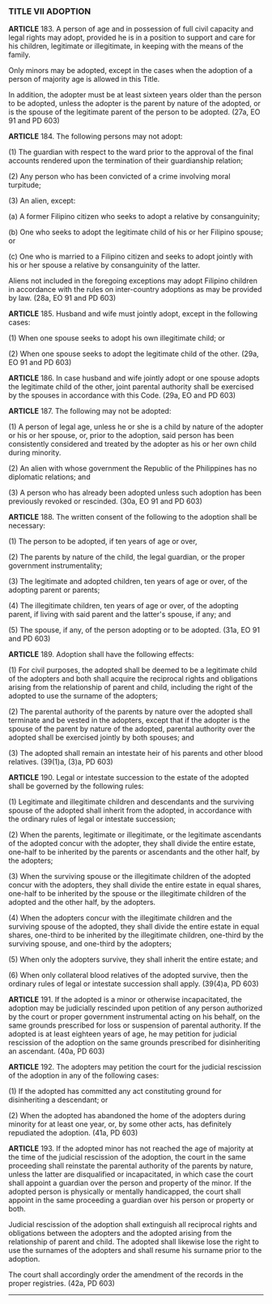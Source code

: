 ### TITLE VII ADOPTION

**ARTICLE** 183. A person of age and in possession of full civil capacity and legal rights may adopt, provided he is in a position to support and care for his children, legitimate or illegitimate, in keeping with the means of the family.

Only minors may be adopted, except in the cases when the adoption of a person of majority age is allowed in this Title.

In addition, the adopter must be at least sixteen years older than the person to be adopted, unless the adopter is the parent by nature of the adopted, or is the spouse of the legitimate parent of the person to be adopted. (27a, EO 91 and PD 603)

**ARTICLE** 184. The following persons may not adopt:

(1) The guardian with respect to the ward prior to the approval of the final accounts rendered upon the termination of their guardianship relation;

(2) Any person who has been convicted of a crime involving moral turpitude;

(3) An alien, except:

(a) A former Filipino citizen who seeks to adopt a relative by consanguinity;

(b) One who seeks to adopt the legitimate child of his or her Filipino spouse; or

(c) One who is married to a Filipino citizen and seeks to adopt jointly with his or her spouse a relative by consanguinity of the latter.

Aliens not included in the foregoing exceptions may adopt Filipino children in accordance with the rules on inter-country adoptions as may be provided by law. (28a, EO 91 and PD 603)

**ARTICLE** 185. Husband and wife must jointly adopt, except in the following cases:

(1) When one spouse seeks to adopt his own illegitimate child; or

(2) When one spouse seeks to adopt the legitimate child of the other. (29a, EO 91 and PD 603)

**ARTICLE** 186. In case husband and wife jointly adopt or one spouse adopts the legitimate child of the other, joint parental authority shall be exercised by the spouses in accordance with this Code. (29a, EO and PD 603)

**ARTICLE** 187. The following may not be adopted:

(1) A person of legal age, unless he or she is a child by nature of the adopter or his or her spouse, or, prior to the adoption, said person has been consistently considered and treated by the adopter as his or her own child during minority.

(2) An alien with whose government the Republic of the Philippines has no diplomatic relations; and

(3) A person who has already been adopted unless such adoption has been previously revoked or rescinded. (30a, EO 91 and PD 603)

**ARTICLE** 188. The written consent of the following to the adoption shall be necessary:

(1) The person to be adopted, if ten years of age or over,

(2) The parents by nature of the child, the legal guardian, or the proper government instrumentality;

(3) The legitimate and adopted children, ten years of age or over, of the adopting parent or parents;

(4) The illegitimate children, ten years of age or over, of the adopting parent, if living with said parent and the latter's spouse, if any; and

(5) The spouse, if any, of the person adopting or to be adopted. (31a, EO 91 and PD 603)

**ARTICLE** 189. Adoption shall have the following effects:

(1) For civil purposes, the adopted shall be deemed to be a legitimate child of the adopters and both shall acquire the reciprocal rights and obligations arising from the relationship of parent and child, including the right of the adopted to use the surname of the adopters;

(2) The parental authority of the parents by nature over the adopted shall terminate and be vested in the adopters, except that if the adopter is the spouse of the parent by nature of the adopted, parental authority over the adopted shall be exercised jointly by both spouses; and

(3) The adopted shall remain an intestate heir of his parents and other blood relatives. (39(1)a, (3)a, PD 603)

**ARTICLE** 190. Legal or intestate succession to the estate of the adopted shall be governed by the following rules:

(1) Legitimate and illegitimate children and descendants and the surviving spouse of the adopted shall inherit from the adopted, in accordance with the ordinary rules of legal or intestate succession;

(2) When the parents, legitimate or illegitimate, or the legitimate ascendants of the adopted concur with the adopter, they shall divide the entire estate, one-half to be inherited by the parents or ascendants and the other half, by the adopters;

(3) When the surviving spouse or the illegitimate children of the adopted concur with the adopters, they shall divide the entire estate in equal shares, one-half to be inherited by the spouse or the illegitimate children of the adopted and the other half, by the adopters.

(4) When the adopters concur with the illegitimate children and the surviving spouse of the adopted, they shall divide the entire estate in equal shares, one-third to be inherited by the illegitimate children, one-third by the surviving spouse, and one-third by the adopters;

(5) When only the adopters survive, they shall inherit the entire estate; and

(6) When only collateral blood relatives of the adopted survive, then the ordinary rules of legal or intestate succession shall apply. (39(4)a, PD 603)

**ARTICLE** 191. If the adopted is a minor or otherwise incapacitated, the adoption may be judicially rescinded upon petition of any person authorized by the court or proper government instrumental acting on his behalf, on the same grounds prescribed for loss or suspension of parental authority. If the adopted is at least eighteen years of age, he may petition for judicial rescission of the adoption on the same grounds prescribed for disinheriting an ascendant. (40a, PD 603)

**ARTICLE** 192. The adopters may petition the court for the judicial rescission of the adoption in any of the following cases:

(1) If the adopted has committed any act constituting ground for disinheriting a descendant; or

(2) When the adopted has abandoned the home of the adopters during minority for at least one year, or, by some other acts, has definitely repudiated the adoption. (41a, PD 603)

**ARTICLE** 193. If the adopted minor has not reached the age of majority at the time of the judicial rescission of the adoption, the court in the same proceeding shall reinstate the parental authority of the parents by nature, unless the latter are disqualified or incapacitated, in which case the court shall appoint a guardian over the person and property of the minor. If the adopted person is physically or mentally handicapped, the court shall appoint in the same proceeding a guardian over his person or property or both.

Judicial rescission of the adoption shall extinguish all reciprocal rights and obligations between the adopters and the adopted arising from the relationship of parent and child. The adopted shall likewise lose the right to use the surnames of the adopters and shall resume his surname prior to the adoption.

The court shall accordingly order the amendment of the records in the proper registries. (42a, PD 603)


---

